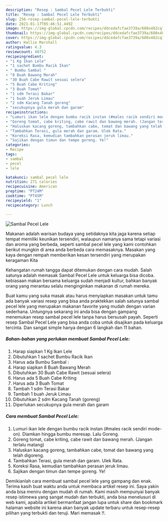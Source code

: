 ```yaml
---
description: "Resep : Sambal Pecel Lele Terbukti"
title: "Resep : Sambal Pecel Lele Terbukti"
slug: 256-resep-sambal-pecel-lele-terbukti
date: 2021-01-17T05:46:51.449Z
image: https://img-global.cpcdn.com/recipes/ddcedafcfae3739a/680x482cq70/sambal-pecel-lele-foto-resep-utama.jpg
thumbnail: https://img-global.cpcdn.com/recipes/ddcedafcfae3739a/680x482cq70/sambal-pecel-lele-foto-resep-utama.jpg
cover: https://img-global.cpcdn.com/recipes/ddcedafcfae3739a/680x482cq70/sambal-pecel-lele-foto-resep-utama.jpg
author: Hallie Marshall
ratingvalue: 4.3
reviewcount: 40752
recipeingredient:
- "1 Kg Ikan Lele"
- "1 sachet Bumbu Racik Ikan"
- " Bumbu Sambal "
- "8 Buah Bawang Merah"
- "30 Buah Cabe Rawit sesuai selera"
- "5 Buah Cabe Kriting"
- "3 Buah Tomat"
- "1 sdm Terasi Bakar"
- "1 buah Jeruk Limau"
- "2 sdm Kacang Tanah goreng"
- "secukupnya gula merah dan garam"
recipeinstructions:
- "Lumuri ikan lele dengan bumbu racik instan (#males racik sendiri mode-on). Diamkan hingga bumbu meresap. Lalu Goreng."
- "Goreng tomat, cabe kriting, cabe rawit dan bawang merah. (Jangan terlalu matang)"
- "Haluskan kacang goreng, tambahkan cabe, tomat dan bawang yang telah digoreng."
- "Tambahkan Terasi, gula merah dan garam. Ulek Rata."
- "Koreksi Rasa, kemudian tambahkan perasan jeruk limau."
- "Sajikan dengan timun dan tempe goreng. Ye!"
categories:
- Recipe
tags:
- sambal
- pecel
- lele

katakunci: sambal pecel lele 
nutrition: 271 calories
recipecuisine: American
preptime: "PT24M"
cooktime: "PT45M"
recipeyield: "1"
recipecategory: Lunch

---
```



![Sambal Pecel Lele](https://img-global.cpcdn.com/recipes/ddcedafcfae3739a/680x482cq70/sambal-pecel-lele-foto-resep-utama.jpg)

Makanan adalah warisan budaya yang setidaknya kita jaga karena setiap tempat memiliki keunikan tersendiri, walaupun namanya sama tetapi variasi dan aroma yang berbeda, seperti sambal pecel lele yang kami contohkan berikut mungkin di area anda berbeda cara memasaknya. Masakan yang kaya dengan rempah memberikan kesan tersendiri yang merupakan keragaman Kita

Kehangatan rumah tangga dapat ditemukan dengan cara mudah. Salah satunya adalah memasak Sambal Pecel Lele untuk keluarga bisa dicoba. kebiasaan makan bersama keluarga sudah menjadi kultur, bahkan banyak orang yang merantau selalu menginginkan makanan di rumah mereka.



Buat kamu yang suka masak atau harus menyiapkan masakan untuk tamu ada banyak variasi resep yang bisa anda praktekkan salah satunya sambal pecel lele yang merupakan makanan favorite yang mudah dengan varian sederhana. Untungnya sekarang ini anda bisa dengan gampang menemukan resep sambal pecel lele tanpa harus bersusah payah.
Seperti resep Sambal Pecel Lele yang bisa anda coba untuk disajikan pada keluarga tercinta. Dan sangat simple hanya dengan 6 langkah dan 11 bahan.


<!--inarticleads1-->

##### Bahan-bahan yang perlukan membuat Sambal Pecel Lele:

1. Harap siapkan 1 Kg Ikan Lele
1. Dibutuhkan 1 sachet Bumbu Racik Ikan
1. Harus ada  Bumbu Sambal :
1. Harap siapkan 8 Buah Bawang Merah
1. Dibutuhkan 30 Buah Cabe Rawit (sesuai selera)
1. Harus ada 5 Buah Cabe Kriting
1. Harus ada 3 Buah Tomat
1. Tambah 1 sdm Terasi Bakar
1. Tambah 1 buah Jeruk Limau
1. Dibutuhkan 2 sdm Kacang Tanah (goreng)
1. Diperlukan secukupnya gula merah dan garam




<!--inarticleads2-->

##### Cara membuat  Sambal Pecel Lele:

1. Lumuri ikan lele dengan bumbu racik instan (#males racik sendiri mode-on). Diamkan hingga bumbu meresap. Lalu Goreng.
1. Goreng tomat, cabe kriting, cabe rawit dan bawang merah. (Jangan terlalu matang)
1. Haluskan kacang goreng, tambahkan cabe, tomat dan bawang yang telah digoreng.
1. Tambahkan Terasi, gula merah dan garam. Ulek Rata.
1. Koreksi Rasa, kemudian tambahkan perasan jeruk limau.
1. Sajikan dengan timun dan tempe goreng. Ye!




Demikianlah cara membuat sambal pecel lele yang gampang dan enak. Terima kasih buat waktu anda untuk membaca artikel resep ini. Saya yakin anda bisa meniru dengan mudah di rumah. Kami masih mempunyai banyak resep istimewa yang sangat mudah dan terbukti, anda bisa menelusuri di web kami, apabila artikel bermanfaat jangan lupa untuk share dan bookmark halaman website ini karena akan banyak update terbaru untuk resep-resep pilihan yang terbukti dan teruji. Mari memasak !!. 
